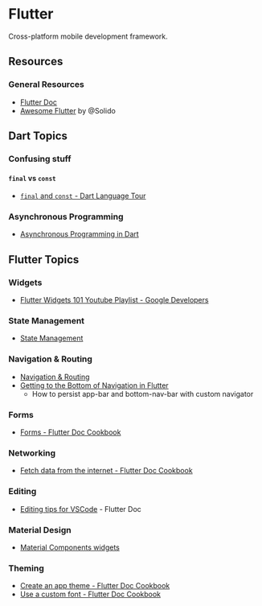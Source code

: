 # Flutter

Cross-platform mobile development framework.

## Resources

### General Resources

- [Flutter Doc](https://flutter.dev)
- [Awesome Flutter](https://github.com/Solido/awesome-flutter) by @Solido


## Dart Topics

### Confusing stuff

#### `final` vs `const`

- [`final` and `const` - Dart Language Tour](https://dart.dev/guides/language/language-tour#final-and-const)

### Asynchronous Programming

- [Asynchronous Programming in Dart](https://dart.dev/codelabs/async-await)


## Flutter Topics

### Widgets

- [Flutter Widgets 101 Youtube Playlist - Google Developers](https://youtube.com/playlist?list=PLOU2XLYxmsIJyiwUPCou_OVTpRIn_8UMd)


### State Management

- [State Management](https://flutter.dev/docs/development/data-and-backend/state-mgmt)

### Navigation & Routing

- [Navigation & Routing](https://medium.com/flutter/learning-flutters-new-navigation-and-routing-system-7c9068155ade)
- [Getting to the Bottom of Navigation in Flutter](https://medium.com/flutter/getting-to-the-bottom-of-navigation-in-flutter-b3e440b9386)
  - How to persist app-bar and bottom-nav-bar with custom navigator

### Forms

- [Forms - Flutter Doc Cookbook](https://flutter.dev/docs/cookbook/forms)

### Networking

- [Fetch data from the internet - Flutter Doc Cookbook](https://flutter.dev/docs/cookbook/networking/fetch-data)

### Editing

- [Editing tips for VSCode](https://flutter.dev/docs/development/tools/vs-code#editing-tips-for-flutter-code) - Flutter Doc

### Material Design

- [Material Components widgets](https://flutter.dev/docs/development/ui/widgets/material)

### Theming

- [Create an app theme - Flutter Doc Cookbook](https://flutter.dev/docs/cookbook/design/themes#creating-an-app-theme)
- [Use a custom font - Flutter Doc Cookbook](https://flutter.dev/docs/cookbook/design/fonts#1-import-the-font-files)

